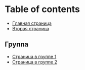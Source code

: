 # Table of contents

* [Главная страница](README.md)
* [Вторая страница](vtoraya-stranica.md)

## Группа

* [Страница в группе 1](gruppa/stranica-v-gruppe-1.md)
* [Страница в группе 2](gruppa/stranica-v-gruppe-2.md)

